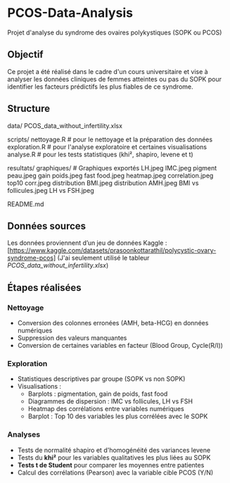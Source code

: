 # PCOS-Data-Analysis
Projet d'analyse du syndrome des ovaires polykystiques (SOPK ou PCOS)

## Objectif
Ce projet a été réalisé dans le cadre d'un cours universitaire et vise à analyser les données cliniques de femmes atteintes ou pas du SOPK pour identifier les facteurs prédictifs les plus fiables de ce syndrome.

## Structure
data/
PCOS_data_without_infertility.xlsx

scripts/
nettoyage.R # pour le nettoyage et la préparation des données
exploration.R # pour l'analyse exploratoire et certaines visualisations
analyse.R # pour les tests statistiques (khi², shapiro, levene et t)

resultats/
graphiques/ # Graphiques exportés
LH.jpeg
IMC.jpeg
pigment peau.jpeg
gain poids.jpeg
fast food.jpeg
heatmap.jpeg
correlation.jpeg
top10 corr.jpeg
distribution BMI.jpeg
distribution AMH.jpeg
BMI vs follicules.jpeg
LH vs FSH.jpeg

README.md

## Données sources
Les données proviennent d’un jeu de données Kaggle : [https://www.kaggle.com/datasets/prasoonkottarathil/polycystic-ovary-syndrome-pcos]
(J'ai seulement utilisé le tableur *PCOS_data_without_infertility.xlsx*)

## Étapes réalisées 
### Nettoyage
- Conversion des colonnes erronées (AMH, beta-HCG) en données numériques
- Suppression des valeurs manquantes
- Conversion de certaines variables en facteur (Blood Group, Cycle(R/I))

### Exploration
- Statistiques descriptives par groupe (SOPK vs non SOPK)
- Visualisations :
  - Barplots : pigmentation, gain de poids, fast food
  - Diagrammes de dispersion : IMC vs follicules, LH vs FSH
  - Heatmap des corrélations entre variables numériques
  - Barplot : Top 10 des variables les plus corrélées avec le SOPK
 
### Analyses
- Tests de normalité shapiro et d'homogénéité des variances levene
- Tests du **khi²** pour les variables qualitatives les plus liées au SOPK
- **Tests t de Student** pour comparer les moyennes entre patientes
- Calcul des corrélations (Pearson) avec la variable cible PCOS (Y/N)
